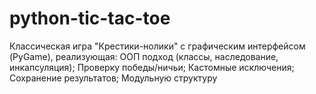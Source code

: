 # python-tic-tac-toe
Классическая игра "Крестики-нолики" с графическим интерфейсом (PyGame), реализующая:  ООП подход (классы, наследование, инкапсуляция);  Проверку победы/ничьи;  Кастомные исключения;  Сохранение результатов;  Модульную структуру
